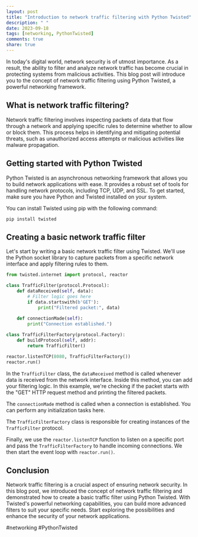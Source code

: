 ```yaml
---
layout: post
title: "Introduction to network traffic filtering with Python Twisted"
description: " "
date: 2023-09-18
tags: [networking, PythonTwisted]
comments: true
share: true
---
```


In today's digital world, network security is of utmost importance. As a result, the ability to filter and analyze network traffic has become crucial in protecting systems from malicious activities. This blog post will introduce you to the concept of network traffic filtering using Python Twisted, a powerful networking framework.

## What is network traffic filtering?

Network traffic filtering involves inspecting packets of data that flow through a network and applying specific rules to determine whether to allow or block them. This process helps in identifying and mitigating potential threats, such as unauthorized access attempts or malicious activities like malware propagation.

## Getting started with Python Twisted

Python Twisted is an asynchronous networking framework that allows you to build network applications with ease. It provides a robust set of tools for handling network protocols, including TCP, UDP, and SSL. To get started, make sure you have Python and Twisted installed on your system.

You can install Twisted using pip with the following command:

```
pip install twisted
```

## Creating a basic network traffic filter

Let's start by writing a basic network traffic filter using Twisted. We'll use the Python socket library to capture packets from a specific network interface and apply filtering rules to them.

```python
from twisted.internet import protocol, reactor

class TrafficFilter(protocol.Protocol):
    def dataReceived(self, data):
        # Filter logic goes here
        if data.startswith(b'GET'):
            print("Filtered packet:", data)
    
    def connectionMade(self):
        print("Connection established.")

class TrafficFilterFactory(protocol.Factory):
    def buildProtocol(self, addr):
        return TrafficFilter()

reactor.listenTCP(8080, TrafficFilterFactory())
reactor.run()
```

In the `TrafficFilter` class, the `dataReceived` method is called whenever data is received from the network interface. Inside this method, you can add your filtering logic. In this example, we're checking if the packet starts with the "GET" HTTP request method and printing the filtered packets.

The `connectionMade` method is called when a connection is established. You can perform any initialization tasks here.

The `TrafficFilterFactory` class is responsible for creating instances of the `TrafficFilter` protocol.

Finally, we use the `reactor.listenTCP` function to listen on a specific port and pass the `TrafficFilterFactory` to handle incoming connections. We then start the event loop with `reactor.run()`.

## Conclusion

Network traffic filtering is a crucial aspect of ensuring network security. In this blog post, we introduced the concept of network traffic filtering and demonstrated how to create a basic traffic filter using Python Twisted. With Twisted's powerful networking capabilities, you can build more advanced filters to suit your specific needs. Start exploring the possibilities and enhance the security of your network applications.

#networking #PythonTwisted